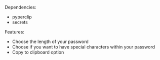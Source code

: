 Dependencies:
- pyperclip
- secrets

Features:
- Choose the length of your password
- Choose if you want to have special characters within your password
- Copy to clipboard option
